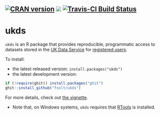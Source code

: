 [![CRAN version](http://www.r-pkg.org/badges/version/ukds)](https://cran.r-project.org/package=icpsrdata) ![](http://cranlogs.r-pkg.org/badges/grand-total/ukds) [![Travis-CI Build Status](https://travis-ci.org/fsolt/ukds.svg?branch=master)](https://travis-ci.org/fsolt/ukds)
------------------------------------------------------------------------

ukds
=========

`ukds` is an R package that provides reproducible, programmatic access to datasets stored in the [UK Data Service](https://www.ukdataservice.ac.uk) for [registered users](http://esds.ac.uk/newRegistration/newLogin.asp).


To install:

* the latest released version: `install.packages("ukds")`
* the latest development version:

```R
if (!require(ghit)) install.packages("ghit")
ghit::install_github("fsolt/ukds")
```

For more details, check out [the vignette](https://cran.r-project.org/package=ukds/vignettes/ukds-vignette.html).

* Note that, on Windows systems, `ukds` requires that [RTools](https://cran.r-project.org/bin/windows/Rtools/index.html) is installed.